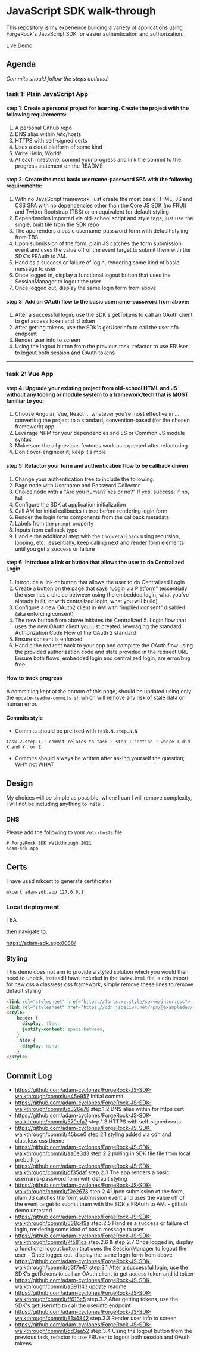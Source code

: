# JavaScript SDK walk-through
This repository is my experience building a variety of applications using ForgeRock's JavaScript SDK for easier authentication and authorization.

[Live Demo](https://adam-cyclones.github.io/ForgeRock-JS-SDK-walkthrough/index.html)

## Agenda
_Commits should follow the steps outlined:_
### task 1: Plain JavaScript App
#### step 1: Create a personal project for learning. Create the project with the following requirements:
1. A personal Github repo
2. DNS alias within /etc/hosts
3. HTTPS with self-signed certs
4. Uses a cloud platform of some kind
5. Write Hello, World!
6. At each milestone, commit your progress and link the commit to the progress statement on the README
#### step 2: Create the most basic username-password SPA with the following requirements:
1. With no JavaScript framework, just create the most basic HTML, JS and CSS SPA with no dependencies other than the Core JS SDK (no FRUI) and Twitter Bootstrap (TBS) or an equivalent for default styling
2. Dependencies imported via old-school script and style tags; just use the single, built file from the SDK repo
3. The app renders a basic username-password form with default styling from TBS
4. Upon submission of the form, plain JS catches the form submission event and uses the value off of the event target to submit them with the SDK's FRAuth to AM.
5. Handles a success or failure of login, rendering some kind of basic message to user
6. Once logged in, display a functional logout button that uses the SessionManager to logout the user
7. Once logged out, display the same login form from above
#### step 3: Add an OAuth flow to the basic username-password from above:
1. After a successful login, use the SDK's getTokens to call an OAuth client to get access token and id token
2. After getting tokens, use the SDK's getUserInfo to call the userinfo endpoint
3. Render user info to screen
4. Using the logout button from the previous task, refactor to use FRUser to logout both session and OAuth tokens
---
### task 2: Vue App
#### step 4: Upgrade your existing project from old-school HTML and JS without any tooling or module system to a framework/tech that is MOST familiar to you:
1. Choose Angular, Vue, React ... whatever you're most effective in ... converting the project to a standard, convention-based (for the chosen framework) app
2. Leverage NPM for your dependencies and ES or Common JS module syntax
3. Make sure the all previous features work as expected after refactoring
4. Don't over-engineer it; keep it simple
#### step 5: Refactor your form and authentication flow to be callback driven
1. Change your authentication tree to include the following:
2. Page node with Username and Password Collector
3. Choice node with a "Are you human? Yes or no?" If yes, success; if no, fail
4. Configure the SDK at application initialization
5. Call AM for initial callbacks in tree before rendering login form
6. Render the login form components from the callback metadata
7. Labels from the `prompt` property
8. Inputs from callback type
9. Handle the additional step with the `ChoiceCallback` using recursion, looping, etc.: essentially, keep calling next and render form elements until you get a success or failure
#### step 6: Introduce a link or button that allows the user to do Centralized Login
1. Introduce a link or button that allows the user to do Centralized Login
2. Create a button on the page that says “Login via Platform” (essentially the user has a choice between using the embedded login, what you've already built, or with centralized login, what you will build)
3. Configure a new OAuth2 client in AM with “implied consent” disabled (aka enforcing consent)
4. The new button from above initiates the Centralized 5. Login flow that uses the new OAuth client you just created, leveraging the standard Authorization Code Flow of the OAuth 2 standard
5. Ensure consent is enforced
6. Handle the redirect back to your app and complete the OAuth flow using the provided authorization code and state provided in the redirect URL
Ensure both flows, embedded login and centralized login, are error/bug free


#### How to track progress
A commit log kept at the bottom of this page, should be updated using only the `update-readme-commits.sh` which will remove any risk of
stale data or human error. 

#### Commits style
- Commits should be prefixed with `task.N.step.N.N` 
```
task.2.step.1.1 commit relates to task 2 step 1 section 1 where I did X and Y for Z
```
- Commits should always be written after asking yourself the question; WHY not WHAT

## Design
My choices will be simple as possible, where I can I will remove complexity, I will not be including anything to install.

### DNS
Please add the following to your `/etc/hosts` file
```
# ForgeRock SDK Walkthrough 2021
adam-sdk.app
```

## Certs
I have used mkcert to generate certificates
```
mkcert adam-sdk.app 127.0.0.1
```

### Local deployment
TBA

then navigate to:

https://adam-sdk.app:8088/

### Styling
This demo does not aim to provide a styled solution which you would then need to unpick, instead I have included in the 
`index.html` file, a cdn import for new.css a classless css framework, simply remove these lines to remove default styling.
``` html
<link rel="stylesheet" href="https://fonts.xz.style/serve/inter.css">
<link rel="stylesheet" href="https://cdn.jsdelivr.net/npm/@exampledev/new.css@1.1.2/new.min.css">
<style>
    header {
      display: flex;
      justify-content: space-between;
    }
    .hide {
      display: none;
    }
</style>
```

## Commit Log
- https://github.com/adam-cyclones/ForgeRock-JS-SDK-walkthrough/commit/e45e957 Initial commit
- https://github.com/adam-cyclones/ForgeRock-JS-SDK-walkthrough/commit/c326e76 step.1.2 DNS alias within  for https cert
- https://github.com/adam-cyclones/ForgeRock-JS-SDK-walkthrough/commit/570efa7 step.1.3 HTTPS with self-signed certs
- https://github.com/adam-cyclones/ForgeRock-JS-SDK-walkthrough/commit/45bce0 step.2.1 styling added via cdn and classless css theme
- https://github.com/adam-cyclones/ForgeRock-JS-SDK-walkthrough/commit/aa6e3d3 step.2.2 pulling in SDK file file from local prebuilt js
- https://github.com/adam-cyclones/ForgeRock-JS-SDK-walkthrough/commit/df35daf step.2.3 The app renders a basic username-password form with default styling
- https://github.com/adam-cyclones/ForgeRock-JS-SDK-walkthrough/commit/f0e2673 step.2.4 Upon submission of the form, plain JS catches the form submission event and uses the value off of the event target to submit them with the SDK's FRAuth to AM. - github demo untested
- https://github.com/adam-cyclones/ForgeRock-JS-SDK-walkthrough/commit/538c49a step.2.5 Handles a success or failure of login, rendering some kind of basic message to user
- https://github.com/adam-cyclones/ForgeRock-JS-SDK-walkthrough/commit/7f581ca step.2.6 & step.2.7 Once logged in, display a functional logout button that uses the SessionManager to logout the user - Once logged out, display the same login form from above
- https://github.com/adam-cyclones/ForgeRock-JS-SDK-walkthrough/commit/d3f7e47 step.3.1 After a successful login, use the SDK's getTokens to call an OAuth client to get access token and id token
- https://github.com/adam-cyclones/ForgeRock-JS-SDK-walkthrough/commit/a391143 update readme
- https://github.com/adam-cyclones/ForgeRock-JS-SDK-walkthrough/commit/ff613c5 step.3.2 After getting tokens, use the SDK's getUserInfo to call the userinfo endpoint
- https://github.com/adam-cyclones/ForgeRock-JS-SDK-walkthrough/commit/81a4842 step.3.3 Render user info to screen
- https://github.com/adam-cyclones/ForgeRock-JS-SDK-walkthrough/commit/dd3aa52 step.3.4 Using the logout button from the previous task, refactor to use FRUser to logout both session and OAuth tokens
